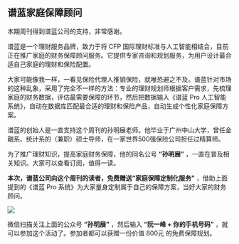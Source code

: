## 谱蓝家庭保障顾问

本期周刊得到谱蓝公司的支持，非常感谢。

谱蓝是一个理财服务品牌，致力于将 CFP 国际理财标准与人工智能相结合，目前正在推广家庭的财务保障顾问服务。它提供专家咨询和规划服务，为用户设计最合适自己家庭的理财和保险配置。

大家可能像我一样，一看见保险代理人推销保险，就唯恐避之不及。谱蓝针对市场的这种乱象，采用了完全不一样的方法：专业的理财规划师根据客户需求，先梳理家庭的财务数据，评估最需要保障的环节，然后把数据输入《谱蓝 Pro 人工智能系统》，自动在数据库匹配最合适的理财和保险产品，自动生成个性化家庭保障方案。

谱蓝的创始人是一直支持这个周刊的孙明展老师。他毕业于广州中山大学，曾任金融系、统计系的（兼职）硕士导师，在一家世界500强保险公司担任过精算师。

为了推广理财知识，提高家庭财务保障，他的同名公号 **“孙明展”** ，一直在普及相关知识。大家可以查看订阅，值得一读。

**本次，谱蓝公司向这个周刊的读者，免费赠送“家庭保障定制化服务”** ，借助上面提到的《谱蓝 Pro 系统》为大家量身定制属于自己的保障方案，当好大家的财务顾问。

![](https://www.wangbase.com/blogimg/asset/201910/bg2019100917.jpg)

微信扫描关注上面的公众号 **“孙明展”** ，然后输入 **“阮一峰 + 你的手机号码”** ，就可以参加这个活动了。参加者都可以获赠一份价值 800元 的免费保障规划。

